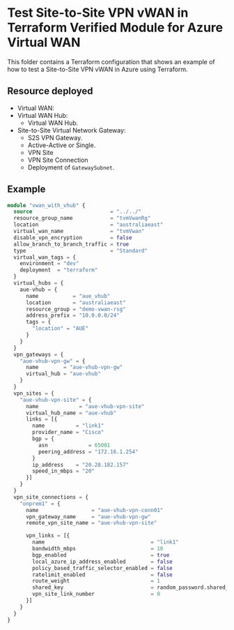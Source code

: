 # Test Site-to-Site VPN vWAN in Terraform Verified Module for Azure Virtual WAN

This folder contains a Terraform configuration that shows an example of how to test a Site-to-Site VPN vWAN in Azure using Terraform.

## Resource deployed

- Virtual WAN:
- Virtual WAN Hub:
  - Virtual WAN Hub.
- Site-to-Site Virtual Network Gateway:
  - S2S VPN Gateway.
  - Active-Active or Single.
  - VPN Site
  - VPN Site Connection
  - Deployment of `GatewaySubnet`.

## Example

```terraform
module "vwan_with_vhub" {
  source                         = "../../"
  resource_group_name            = "tvmVwanRg"
  location                       = "australiaeast"
  virtual_wan_name               = "tvmVwan"
  disable_vpn_encryption         = false
  allow_branch_to_branch_traffic = true
  type                           = "Standard"
  virtual_wan_tags = {
    environment = "dev"
    deployment  = "terraform"
  }
  virtual_hubs = {
    aue-vhub = {
      name           = "aue_vhub"
      location       = "australiaeast"
      resource_group = "demo-vwan-rsg"
      address_prefix = "10.0.0.0/24"
      tags = {
        "location" = "AUE"
      }
    }
  }
  vpn_gateways = {
    "aue-vhub-vpn-gw" = {
      name        = "aue-vhub-vpn-gw"
      virtual_hub = "aue-vhub"
    }
  }
  vpn_sites = {
    "aue-vhub-vpn-site" = {
      name             = "aue-vhub-vpn-site"
      virtual_hub_name = "aue-vhub"
      links = [{
        name          = "link1"
        provider_name = "Cisco"
        bgp = {
          asn             = 65001
          peering_address = "172.16.1.254"
        }
        ip_address    = "20.28.182.157"
        speed_in_mbps = "20"
      }]
    }
  }
  vpn_site_connections = {
    "onprem1" = {
      name                 = "aue-vhub-vpn-conn01"
      vpn_gateway_name     = "aue-vhub-vpn-gw"
      remote_vpn_site_name = "aue-vhub-vpn-site"

      vpn_links = [{
        name                                  = "link1"
        bandwidth_mbps                        = 10
        bgp_enabled                           = true
        local_azure_ip_address_enabled        = false
        policy_based_traffic_selector_enabled = false
        ratelimit_enabled                     = false
        route_weight                          = 1
        shared_key                            = random_password.shared_key.result
        vpn_site_link_number                  = 0
      }]
    }
  }
}

```
